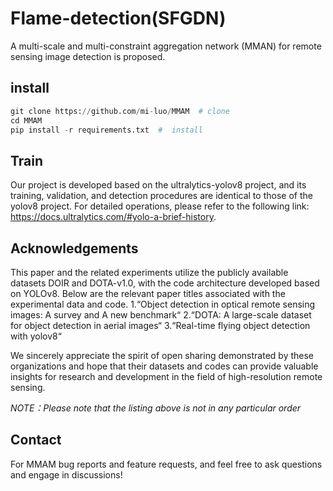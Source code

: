 # Flame-detection(SFGDN)
A multi-scale and multi-constraint aggregation network (MMAN) for remote sensing image detection is proposed.

## install
```python 
git clone https://github.com/mi-luo/MMAM  # clone  
cd MMAM  
pip install -r requirements.txt  #  install
```


## Train
Our project is developed based on the ultralytics-yolov8 project, and its training, validation, and detection procedures are identical to those of the yolov8 project. For detailed operations, please refer to the following link: https://docs.ultralytics.com/#yolo-a-brief-history.



## Acknowledgements
  This paper and the related experiments utilize the publicly available datasets DOIR and DOTA-v1.0, with the code architecture developed based on YOLOv8. Below are the relevant paper titles associated with the experimental data and code.
  1.“Object detection in optical remote sensing images: A survey and A new benchmark“
  2.“DOTA: A large-scale dataset for object detection in aerial images“
  3.“Real-time flying object detection with yolov8“

We sincerely appreciate the spirit of open sharing demonstrated by these organizations and hope that their datasets and codes can provide valuable insights for research and development in the field of high-resolution remote sensing.


*NOTE：Please note that the listing above is not in any particular order*



## Contact
For MMAM bug reports and feature requests, and feel free to ask questions and engage in discussions!
